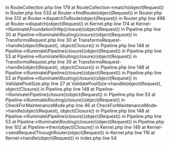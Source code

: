 in RouteCollection.php line 179
at RouteCollection->match(object(Request)) in Router.php line 533
at Router->findRoute(object(Request)) in Router.php line 512
at Router->dispatchToRoute(object(Request)) in Router.php line 498
at Router->dispatch(object(Request)) in Kernel.php line 174
at Kernel->Illuminate\Foundation\Http\{closure}(object(Request)) in Pipeline.php line 30
at Pipeline->Illuminate\Routing\{closure}(object(Request)) in TransformsRequest.php line 30
at TransformsRequest->handle(object(Request), object(Closure)) in Pipeline.php line 148
at Pipeline->Illuminate\Pipeline\{closure}(object(Request)) in Pipeline.php line 53
at Pipeline->Illuminate\Routing\{closure}(object(Request)) in TransformsRequest.php line 30
at TransformsRequest->handle(object(Request), object(Closure)) in Pipeline.php line 148
at Pipeline->Illuminate\Pipeline\{closure}(object(Request)) in Pipeline.php line 53
at Pipeline->Illuminate\Routing\{closure}(object(Request)) in ValidatePostSize.php line 27
at ValidatePostSize->handle(object(Request), object(Closure)) in Pipeline.php line 148
at Pipeline->Illuminate\Pipeline\{closure}(object(Request)) in Pipeline.php line 53
at Pipeline->Illuminate\Routing\{closure}(object(Request)) in CheckForMaintenanceMode.php line 46
at CheckForMaintenanceMode->handle(object(Request), object(Closure)) in Pipeline.php line 148
at Pipeline->Illuminate\Pipeline\{closure}(object(Request)) in Pipeline.php line 53
at Pipeline->Illuminate\Routing\{closure}(object(Request)) in Pipeline.php line 102
at Pipeline->then(object(Closure)) in Kernel.php line 149
at Kernel->sendRequestThroughRouter(object(Request)) in Kernel.php line 116
at Kernel->handle(object(Request)) in index.php line 54
